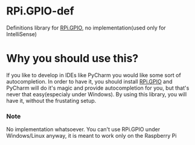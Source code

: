 # RPi.GPIO-def
Definitions library for [RPi.GPIO](https://sourceforge.net/projects/raspberry-gpio-python/), no implementation(used only for IntelliSense)

# Why you should use this?
If you like to develop in IDEs like PyCharm you would like some sort of autocompletion. In order to have it, you should install [RPi.GPIO](https://sourceforge.net/projects/raspberry-gpio-python/) and PyCharm will do it's magic and provide autocompletion for you, but that's never that easy(especialy under Windows). By using this library, you will have it, without the frustating setup. 

### **Note**
  No implementation whatsoever. You can't use RPi.GPIO under Windows/Linux anyway, it is meant to work only on the Raspberry Pi
